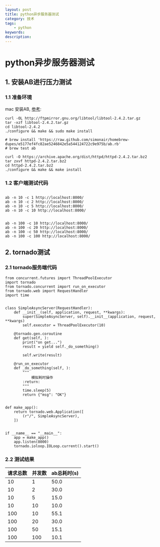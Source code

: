 ```yaml
---
layout: post
title: python异步服务器测试
category: 技术
tags: 
    - python
keywords: 
description: 
---
```


# python异步服务器测试

## 1. 安装AB进行压力测试
### 1.1 准备环境
mac 安装AB, [参考](https://gist.github.com/safecat/f450ce5ed5a51b3b6f32):
``` 
curl -OL http://ftpmirror.gnu.org/libtool/libtool-2.4.2.tar.gz
tar -xzf libtool-2.4.2.tar.gz
cd libtool-2.4.2
./configure && make && sudo make install

# brew install 'https://raw.github.com/simonair/homebrew-dupes/e5177ef4fc82ae5246842e5a544124722c9e975b/ab.rb'
# brew test ab

curl -O https://archive.apache.org/dist/httpd/httpd-2.4.2.tar.bz2
tar zxvf httpd-2.4.2.tar.bz2
cd httpd-2.4.2.tar.bz2
./configure && make && make install
```

### 1.2 客户端测试代码
``` 

ab -n 10 -c 1 http://localhost:8000/
ab -n 10 -c 2 http://localhost:8000/
ab -n 10 -c 5 http://localhost:8000/
ab -n 10 -c 10 http://localhost:8000/


ab -n 100 -c 10 http://localhost:8000/
ab -n 100 -c 20 http://localhost:8000/
ab -n 100 -c 50 http://localhost:8000/
ab -n 100 -c 100 http://localhost:8000/

```

## 2. tornado测试
### 2.1 tornado服务端代码
```
from concurrent.futures import ThreadPoolExecutor
import tornado
from tornado.concurrent import run_on_executor
from tornado.web import RequestHandler
import time


class SimpleAsyncServer(RequestHandler):
    def __init__(self, application, request, **kwargs):
        super(SimpleAsyncServer, self).__init__(application, request, **kwargs)
        self.executor = ThreadPoolExecutor(10)

    @tornado.gen.coroutine
    def get(self, ):
        print("on get...")
        result = yield self._do_something()

        self.write(result)

    @run_on_executor
    def _do_something(self, ):
        """
            模拟耗时操作
        :return:
        """
        time.sleep(5)
        return {"msg": "OK"}


def make_app():
    return tornado.web.Application([
        (r"/", SimpleAsyncServer),
    ])


if __name__ == "__main__":
    app = make_app()
    app.listen(8000)
    tornado.ioloop.IOLoop.current().start()

```

### 2.2 测试结果

请求总数 | 并发数 |   ab总耗时(s) 
-----|-----|-----| 
10 | 1 | 50.0 
10 | 2 | 30.0
10 | 5 | 15.0
10 | 10 | 10.0
100 | 10 | 55.1
100 | 20 | 30.0
100 | 50 | 15.1
100 | 100 | 10.1

